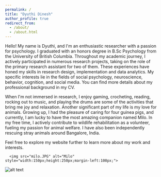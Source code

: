 ```yaml
---
permalink: /
title: "Dyuthi Dinesh"
author_profile: true
redirect_from: 
  - /about/
  - /about.html
---
```


Hello! My name is Dyuthi, and I'm an enthusiastic researcher with a passion for psychology. I graduated with an honors degree in B.Sc Psychology from the University of British Columbia. Throughout my academic journey, I actively participated in numerous research projects, taking on the role of the primary research assistant for two of them. These experiences have honed my skills in research design, implementation and data analytics. My specific interests lie in the fields of social psychology, neuroscience, behavior, cognition, and social media. You can find more details about my professional background in my CV.

  When I'm not immersed in research, I enjoy gaming, crocheting, reading, rocking out to music, and playing the drums are some of the activities that bring me joy and relaxation. Another significant part of my life is my love for animals. Growing up, I had the pleasure of caring for four guinea pigs, and currently, I am lucky to have the most amazing companion named Milo. 
In my free time, I actively contribute to wildlife rehabilitation as a volunteer, fueling my passion for animal welfare. I have also been independently rescuing stray animals around Bangalore, India. 

Feel free to explore my website further to learn more about my work and interests.
     
      <img src="milo.JPG" alt="Milo" style="width:150px;height:250px;margin-left:100px;">
  
![alt text](https://github.com/[username]/[reponame]/blob/[branch]/milo.JPG)
